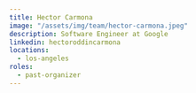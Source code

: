 ```yaml
---
title: Hector Carmona
image: "/assets/img/team/hector-carmona.jpeg"
description: Software Engineer at Google
linkedin: hectoroddincarmona
locations:
  - los-angeles
roles:
  - past-organizer
---
```

